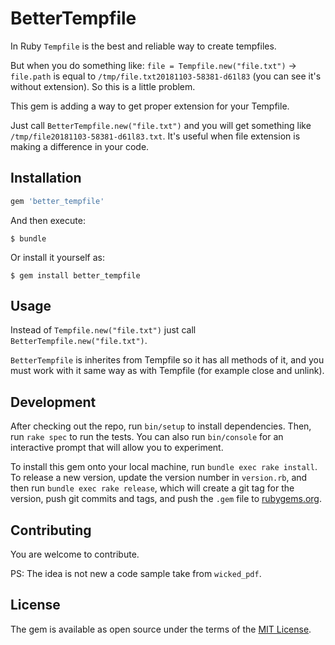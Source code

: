 # BetterTempfile

In Ruby `Tempfile` is the best and reliable way to create tempfiles. 

But when you do something like: `file = Tempfile.new("file.txt")` -> `file.path` is equal to `/tmp/file.txt20181103-58381-d61l83` (you can see it's without extension). So this is a little problem.

This gem is adding a way to get proper extension for your Tempfile.

Just call `BetterTempfile.new("file.txt")` and you will get something like `/tmp/file20181103-58381-d61l83.txt`. It's useful when file extension is making a difference in your code.

## Installation

```ruby
gem 'better_tempfile'
```

And then execute:

    $ bundle

Or install it yourself as:

    $ gem install better_tempfile

## Usage

Instead of `Tempfile.new("file.txt")` just call `BetterTempfile.new("file.txt")`.

`BetterTempfile` is inherites from Tempfile so it has all methods of it, and you must work with it same way as with Tempfile (for example close and unlink).

## Development

After checking out the repo, run `bin/setup` to install dependencies. Then, run `rake spec` to run the tests. You can also run `bin/console` for an interactive prompt that will allow you to experiment.

To install this gem onto your local machine, run `bundle exec rake install`. To release a new version, update the version number in `version.rb`, and then run `bundle exec rake release`, which will create a git tag for the version, push git commits and tags, and push the `.gem` file to [rubygems.org](https://rubygems.org).

## Contributing

You are welcome to contribute.

PS: The idea is not new a code sample take from `wicked_pdf`.

## License

The gem is available as open source under the terms of the [MIT License](https://opensource.org/licenses/MIT).

